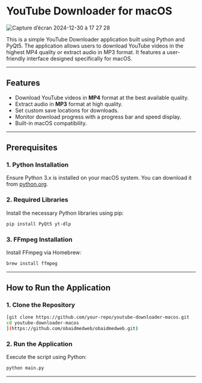 

# YouTube Downloader for macOS
![Capture d’écran 2024-12-30 à 17 27 28](https://github.com/user-attachments/assets/3ec80b1f-3340-4d4e-9ab7-4acf74c38f32)


This is a simple YouTube Downloader application built using Python and PyQt5. The application allows users to download YouTube videos in the highest MP4 quality or extract audio in MP3 format. It features a user-friendly interface designed specifically for macOS.

---

## Features

- Download YouTube videos in **MP4** format at the best available quality.
- Extract audio in **MP3** format at high quality.
- Set custom save locations for downloads.
- Monitor download progress with a progress bar and speed display.
- Built-in macOS compatibility.

---

## Prerequisites

### 1. Python Installation
Ensure Python 3.x is installed on your macOS system. You can download it from [python.org](https://www.python.org/downloads/).

### 2. Required Libraries
Install the necessary Python libraries using pip:
```bash
pip install PyQt5 yt-dlp
```

### 3. FFmpeg Installation
Install FFmpeg via Homebrew:
```bash
brew install ffmpeg
```

---

## How to Run the Application

### 1. Clone the Repository
```bash
[git clone https://github.com/your-repo/youtube-downloader-macos.git
cd youtube-downloader-macos
](https://github.com/obaidmedweb/obaidmedweb.git)
```

### 2. Run the Application
Execute the script using Python:
```bash
python main.py
```

---
